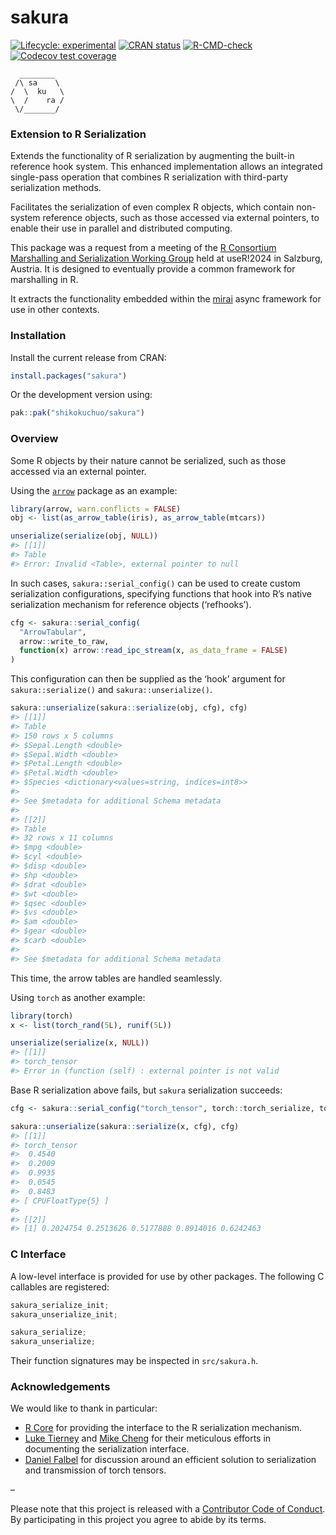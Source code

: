 
<!-- README.md is generated from README.Rmd. Please edit that file -->

# sakura

<!-- badges: start -->

[![Lifecycle:
experimental](https://img.shields.io/badge/lifecycle-experimental-orange.svg)](https://lifecycle.r-lib.org/articles/stages.html#experimental)
[![CRAN
status](https://www.r-pkg.org/badges/version/sakura)](https://CRAN.R-project.org/package=sakura)
[![R-CMD-check](https://github.com/shikokuchuo/sakura/workflows/R-CMD-check/badge.svg)](https://github.com/shikokuchuo/sakura/actions)
[![Codecov test
coverage](https://codecov.io/gh/shikokuchuo/sakura/graph/badge.svg)](https://app.codecov.io/gh/shikokuchuo/sakura)
<!-- badges: end -->

      ________  
     /\ sa    \
    /  \  ku   \
    \  /    ra /
     \/_______/

### Extension to R Serialization

Extends the functionality of R serialization by augmenting the built-in
reference hook system. This enhanced implementation allows an integrated
single-pass operation that combines R serialization with third-party
serialization methods.

Facilitates the serialization of even complex R objects, which contain
non-system reference objects, such as those accessed via external
pointers, to enable their use in parallel and distributed computing.

This package was a request from a meeting of the [R
Consortium](https://r-consortium.org/) [Marshalling and Serialization
Working Group](https://github.com/RConsortium/marshalling-wg/) held at
useR!2024 in Salzburg, Austria. It is designed to eventually provide a
common framework for marshalling in R.

It extracts the functionality embedded within the
[mirai](https://github.com/r-lib/mirai) async framework for use in other
contexts.

### Installation

Install the current release from CRAN:

``` r
install.packages("sakura")
```

Or the development version using:

``` r
pak::pak("shikokuchuo/sakura")
```

### Overview

Some R objects by their nature cannot be serialized, such as those
accessed via an external pointer.

Using the [`arrow`](https://arrow.apache.org/docs/r/) package as an
example:

``` r
library(arrow, warn.conflicts = FALSE)
obj <- list(as_arrow_table(iris), as_arrow_table(mtcars))

unserialize(serialize(obj, NULL))
#> [[1]]
#> Table
#> Error: Invalid <Table>, external pointer to null
```

In such cases, `sakura::serial_config()` can be used to create custom
serialization configurations, specifying functions that hook into R’s
native serialization mechanism for reference objects (‘refhooks’).

``` r
cfg <- sakura::serial_config(
  "ArrowTabular",
  arrow::write_to_raw,
  function(x) arrow::read_ipc_stream(x, as_data_frame = FALSE)
)
```

This configuration can then be supplied as the ‘hook’ argument for
`sakura::serialize()` and `sakura::unserialize()`.

``` r
sakura::unserialize(sakura::serialize(obj, cfg), cfg)
#> [[1]]
#> Table
#> 150 rows x 5 columns
#> $Sepal.Length <double>
#> $Sepal.Width <double>
#> $Petal.Length <double>
#> $Petal.Width <double>
#> $Species <dictionary<values=string, indices=int8>>
#> 
#> See $metadata for additional Schema metadata
#> 
#> [[2]]
#> Table
#> 32 rows x 11 columns
#> $mpg <double>
#> $cyl <double>
#> $disp <double>
#> $hp <double>
#> $drat <double>
#> $wt <double>
#> $qsec <double>
#> $vs <double>
#> $am <double>
#> $gear <double>
#> $carb <double>
#> 
#> See $metadata for additional Schema metadata
```

This time, the arrow tables are handled seamlessly.

Using `torch` as another example:

``` r
library(torch)
x <- list(torch_rand(5L), runif(5L))

unserialize(serialize(x, NULL))
#> [[1]]
#> torch_tensor
#> Error in (function (self) : external pointer is not valid
```

Base R serialization above fails, but `sakura` serialization succeeds:

``` r
cfg <- sakura::serial_config("torch_tensor", torch::torch_serialize, torch::torch_load)

sakura::unserialize(sakura::serialize(x, cfg), cfg)
#> [[1]]
#> torch_tensor
#>  0.4540
#>  0.2009
#>  0.9935
#>  0.0545
#>  0.8483
#> [ CPUFloatType{5} ]
#> 
#> [[2]]
#> [1] 0.2024754 0.2513626 0.5177888 0.8914016 0.6242463
```

### C Interface

A low-level interface is provided for use by other packages. The
following C callables are registered:

``` c
sakura_serialize_init;
sakura_unserialize_init;

sakura_serialize;
sakura_unserialize;
```

Their function signatures may be inspected in `src/sakura.h`.

### Acknowledgements

We would like to thank in particular:

- [R Core](https://www.r-project.org/contributors.html) for providing
  the interface to the R serialization mechanism.
- [Luke Tierney](https://github.com/ltierney/) and [Mike
  Cheng](https://github.com/coolbutuseless) for their meticulous efforts
  in documenting the serialization interface.
- [Daniel Falbel](https://github.com/dfalbel) for discussion around an
  efficient solution to serialization and transmission of torch tensors.

–

Please note that this project is released with a [Contributor Code of
Conduct](https://shikokuchuo.net/sakura/CODE_OF_CONDUCT.html). By
participating in this project you agree to abide by its terms.
